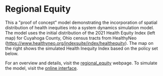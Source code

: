 # Regional Equity  

This a "proof of concept" model demonstrating the incorporation of spatial distribution of health inequities into a system dynamics simulation model. The model uses the initial distribution of the 2021 Health Equity Index (left map) for Cuyahoga County, Ohio census tracts from HealthyNeo (https://www.healthyneo.org/indexsuite/index/healthequity). The map on the right shows the simulated Health Inequity Index based on the policy set below. 

For an overview and details, visit the [regional_equity](https://cbsdlab.github.io/regional_equity/) webpage. To simulate the model, visit the [online interface](https://exchange.iseesystems.com/public/psh/hei-demo/index.html#page1). 

